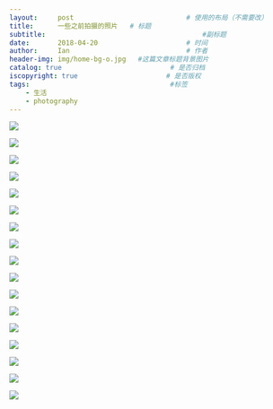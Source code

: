 ```yaml
---
layout:     post             				# 使用的布局（不需要改）
title:      一些之前拍摄的照片   # 标题 
subtitle:    					  				#副标题
date:       2018-04-20  					# 时间
author:     Ian                  			# 作者
header-img: img/home-bg-o.jpg	#这篇文章标题背景图片
catalog: true                        	# 是否归档
iscopyright: true                      # 是否版权
tags:                              		#标签
    - 生活
    - photography
---
```





![](http://uniquezhangqi.oss-cn-shenzhen.aliyuncs.com/blog/2018-06-17-%E4%BE%AF%E4%BA%AE%E5%B9%B3%E5%92%8C%E9%AB%98%E8%82%B2%E8%89%AF%E8%A7%86%E5%AF%9F.jpg)

![](http://uniquezhangqi.oss-cn-shenzhen.aliyuncs.com/blog/2018-06-17-UNADJUSTEDNONRAW_thumb_7b6.jpg)

![](http://uniquezhangqi.oss-cn-shenzhen.aliyuncs.com/blog/2018-06-17-UNADJUSTEDNONRAW_thumb_7e8.jpg)

![](http://uniquezhangqi.oss-cn-shenzhen.aliyuncs.com/blog/2018-06-17-UNADJUSTEDNONRAW_thumb_9c2.jpg)

![](http://uniquezhangqi.oss-cn-shenzhen.aliyuncs.com/blog/2018-06-17-UNADJUSTEDNONRAW_thumb_89b.jpg)

![](http://uniquezhangqi.oss-cn-shenzhen.aliyuncs.com/blog/2018-06-17-UNADJUSTEDNONRAW_thumb_93b.jpg)

![](http://uniquezhangqi.oss-cn-shenzhen.aliyuncs.com/blog/2018-06-17-UNADJUSTEDNONRAW_thumb_472.jpg)

![](http://uniquezhangqi.oss-cn-shenzhen.aliyuncs.com/blog/2018-06-17-UNADJUSTEDNONRAW_thumb_477.jpg)

![](http://uniquezhangqi.oss-cn-shenzhen.aliyuncs.com/blog/2018-06-17-UNADJUSTEDNONRAW_thumb_504.jpg)

![](http://uniquezhangqi.oss-cn-shenzhen.aliyuncs.com/blog/2018-06-17-UNADJUSTEDNONRAW_thumb_890.jpg)

![](http://uniquezhangqi.oss-cn-shenzhen.aliyuncs.com/blog/2018-06-17-UNADJUSTEDNONRAW_thumb_891.jpg)

![](http://uniquezhangqi.oss-cn-shenzhen.aliyuncs.com/blog/2018-06-17-UNADJUSTEDNONRAW_thumb_893.jpg)

![](http://uniquezhangqi.oss-cn-shenzhen.aliyuncs.com/blog/2018-06-17-UNADJUSTEDNONRAW_thumb_932.jpg)

![](http://uniquezhangqi.oss-cn-shenzhen.aliyuncs.com/blog/2018-06-17-UNADJUSTEDNONRAW_thumb_dcb.jpg)

![](http://uniquezhangqi.oss-cn-shenzhen.aliyuncs.com/blog/2018-06-17-UNADJUSTEDNONRAW_thumb_df6.jpg)

![](http://uniquezhangqi.oss-cn-shenzhen.aliyuncs.com/blog/2018-06-17-UNADJUSTEDNONRAW_thumb_e42.jpg)

![](http://uniquezhangqi.oss-cn-shenzhen.aliyuncs.com/blog/2018-06-17-013225.jpg)










